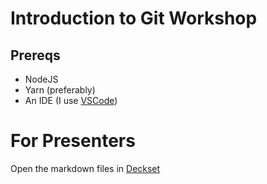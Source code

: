 # Introduction to Git Workshop

## Prereqs

* NodeJS
* Yarn (preferably)
* An IDE (I use [VSCode](https://code.visualstudio.com/))

# For Presenters

Open the markdown files in [Deckset](https://decksetapp.com)
